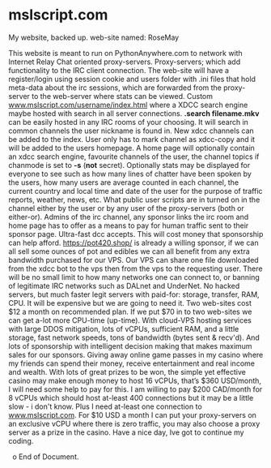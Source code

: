 mslscript.com
=============

My website, backed up. web-site named: RoseMay

This website is meant to run on PythonAnywhere.com to network with Internet
Relay Chat oriented proxy-servers. Proxy-servers; which add functionality to the
IRC client connection. The web-site will have a register/login using session
cookie and users folder with .ini files that hold meta-data about the irc
sessions, which are forwarded from the proxy-server to the web-server where
stats can be viewed. Custom www.mslscript.com/username/index.html where a XDCC
search engine maybe hosted with search in all server connections. **.search
filename.mkv** can be easily hosted in any IRC rooms of your choosing. It will
search in common channels the user nickname is found in. New xdcc channels can
be added to the index. User only has to mark channel as xdcc-copy and it will be
added to the users homepage. A home page will optionally contain an xdcc search
engine, favourite channels of the user, the channel topics if chanmode is set to
**-s** (**not** secret). Optionally stats may be displayed for everyone to see
such as how many lines of chatter have been spoken by the users, how many users
are average counted in each channel, the current country and local time and date
of the user for the purpose of traffic reports, weather, news, etc. What public
user scripts are in turned on in the channel either by the user or by any user
of the proxy-servers (both or either-or). Admins of the irc channel, any sponsor
links the irc room and home page has to offer as a means to pay for human
traffic sent to their sponsor page. Ultra-fast dcc accepts. This will cost money
that sponsorship can help afford. https://pot420.shop/ is already a willing
sponsor, if we can all sell some ounces of pot and edibles we can all benefit
from any extra bandwidth purchased for our VPS. Our VPS can share one file
downloaded from the xdcc bot to the vps then from the vps to the requesting
user. There will be no small limit to how many networks one can connect to, or
banning of legitimate IRC networks such as DALnet and UnderNet. No hacked
servers, but much faster legit servers with paid-for: storage, transfer, RAM,
CPU. It will be expensive but we are going to need it. Two web-sites cost \$12 a
month on recommended plan. If we put \$70 in to two web-sites we can get a-lot
more CPU-time (up-time).  With cloud-VPS hosting services with large DDOS
mitigation, lots of vCPUs, sufficient RAM, and a little storage, fast network
speeds, tons of bandwidth (bytes sent & recv'd). And lots of sponsorship with
intelligent decision making that makes maximum sales for our sponsors. Giving
away online game passes in my casino where my friends can spend their money,
receive entertainment and real income and wealth. With lots of great prizes to
be won, the simple yet effective casino may make enough money to host 16 vCPUs,
that’s \$360 USD/month, I will need some help to pay for this. I am willing to
pay \$200 CAD/month for 8 vCPUs which should host at-least 400 connections but it
may be a little slow - i don't know. Plus I need at-least one connection to 
www.mslscript.com. For $10 USD a month I can put your proxy-servers on an 
exclusive vCPU where there is zero traffic, you may also choose a proxy server
as a prize in the casino. Have a nice day, Ive got to continue my coding.

 
o End of Document.
